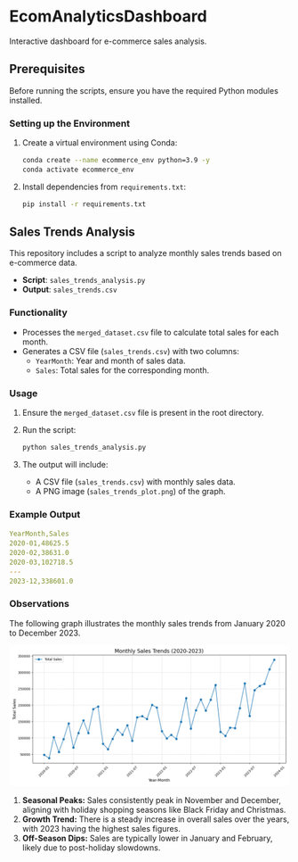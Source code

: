 # EcomAnalyticsDashboard

Interactive dashboard for e-commerce sales analysis.

## Prerequisites

Before running the scripts, ensure you have the required Python modules installed.

### Setting up the Environment

1. Create a virtual environment using Conda:
   ```bash
   conda create --name ecommerce_env python=3.9 -y
   conda activate ecommerce_env
   ```
2. Install dependencies from `requirements.txt`:
   ```bash
   pip install -r requirements.txt
   ```

## Sales Trends Analysis

This repository includes a script to analyze monthly sales trends based on e-commerce data.

- **Script**: `sales_trends_analysis.py`
- **Output**: `sales_trends.csv`

### Functionality

- Processes the `merged_dataset.csv` file to calculate total sales for each month.
- Generates a CSV file (`sales_trends.csv`) with two columns:
  - `YearMonth`: Year and month of sales data.
  - `Sales`: Total sales for the corresponding month.

### Usage

1. Ensure the `merged_dataset.csv` file is present in the root directory.

2. Run the script:
   ```bash
   python sales_trends_analysis.py
   ```
3. The output will include:
   - A CSV file (`sales_trends.csv`) with monthly sales data.
   - A PNG image (`sales_trends_plot.png`) of the graph.

### Example Output

```yaml
YearMonth,Sales
2020-01,48625.5
2020-02,38631.0
2020-03,102718.5
---
2023-12,338601.0
```

### Observations

The following graph illustrates the monthly sales trends from January 2020 to December 2023.

![Monthly Sales Trends](sales_trends_plot.png)

1. **Seasonal Peaks:** Sales consistently peak in November and December, aligning with holiday shopping seasons like Black Friday and Christmas.
2. **Growth Trend:** There is a steady increase in overall sales over the years, with 2023 having the highest sales figures.
3. **Off-Season Dips:** Sales are typically lower in January and February, likely due to post-holiday slowdowns.
